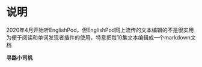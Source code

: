 
# 说明
2020年4月开始听EnglishPod，但EnglishPod网上流传的文本编辑的不是很实用
为便于阅读和单词发现者插件的使用，特意把每10集文本编辑成一个markdown文档

**寻路小司机**
